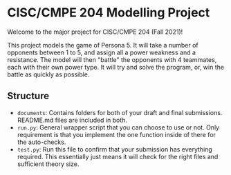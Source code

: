 # CISC/CMPE 204 Modelling Project

Welcome to the major project for CISC/CMPE 204 (Fall 2021)!

This project models the game of Persona 5. It will take a number of opponents between 1 to 5, and assign all a power weakness and a resistance. The model will then "battle" the opponents with 4 teammates, each with their own power type. It will try and solve the program, or, win the battle as quickly as possible.

## Structure

* `documents`: Contains folders for both of your draft and final submissions. README.md files are included in both.
* `run.py`: General wrapper script that you can choose to use or not. Only requirement is that you implement the one function inside of there for the auto-checks.
* `test.py`: Run this file to confirm that your submission has everything required. This essentially just means it will check for the right files and sufficient theory size.
